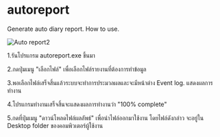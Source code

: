 # autoreport
Generate auto diary report.
How to use.



![Auto report2](https://user-images.githubusercontent.com/20137401/174422911-a2d7e194-ab18-445c-9d12-dc50b8fe2a74.png)



1.รันโปรแกรม autoreport.exe ขึ้นมา 





2.กดปุ่มเมนู "เลือกไฟล์" เพื่อเลือกไฟล์รายงานที่ต้องการทำข้อมูล





3.พอเลือกไฟล์เสร็จสิ้นแล้วระบบจะทำการประมวลผลและจะมีหน้าต่าง Event log. แสดงผลการทำงาน 





4.โปรแกรมทำงานเสร็จสิ้นจะแสดงผลการทำงานว่า "100% complete"




5.กดที่ปุ่มเมนู "ดาวน์โหลดไฟล์ผลลัพธ์" เพื่อนำไฟล์ออกมาใช้งาน โดยไฟล์ดังกล่าว จะอยู่ใน Desktop folder ของคอมพิวเตอร์ผู้ใช้งาน



